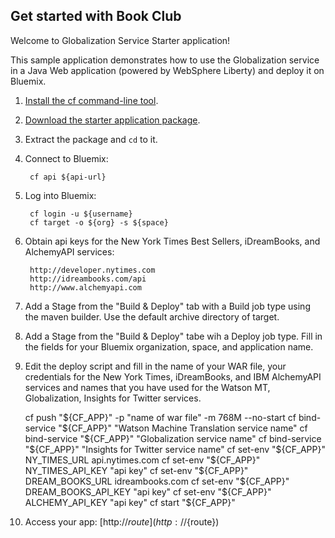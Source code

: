 Get started with Book Club
-----------------------------------
Welcome to Globalization Service Starter application!

This sample application demonstrates how to use the Globalization service in a Java Web application (powered by WebSphere Liberty) and deploy it on Bluemix.

1. [Install the cf command-line tool](${doc-url}/#starters/BuildingWeb.html#install_cf).
2. [Download the starter application package](${ace-url}/rest/apps/${app-guid}/starter-download).
3. Extract the package and `cd` to it.
4. Connect to Bluemix:

		cf api ${api-url}

5. Log into Bluemix:

		cf login -u ${username}
		cf target -o ${org} -s ${space}

6. Obtain api keys for the New York Times Best Sellers, iDreamBooks, and AlchemyAPI services:

		http://developer.nytimes.com
		http://idreambooks.com/api
		http://www.alchemyapi.com
	 
7. Add a Stage from the "Build & Deploy" tab with a Build job type using the maven builder. Use the default archive directory of target.

8. Add a Stage from the "Build & Deploy" tabe wih a Deploy job type. Fill in the fields for your Bluemix organization, space, and application name.

9. Edit the deploy script and fill in the name of your WAR file, your credentials for 
the New York Times, iDreamBooks, and IBM AlchemyAPI services and names that you have used for the 
Watson MT, Globalization, Insights for Twitter services.

	
	cf push "${CF_APP}" -p "name of war file" -m 768M --no-start
	cf bind-service "${CF_APP}" "Watson Machine Translation service name"
	cf bind-service "${CF_APP}" "Globalization service name"
	cf bind-service "${CF_APP}" "Insights for Twitter service name"
	cf set-env "${CF_APP}" NY_TIMES_URL api.nytimes.com
	cf set-env "${CF_APP}" NY_TIMES_API_KEY "api key"
	cf set-env "${CF_APP}" DREAM_BOOKS_URL idreambooks.com
	cf set-env "${CF_APP}" DREAM_BOOKS_API_KEY "api key"
	cf set-env "${CF_APP}" ALCHEMY_API_KEY "api key" 
	cf start "${CF_APP}"


10. Access your app: [http://${route}](http://${route})
